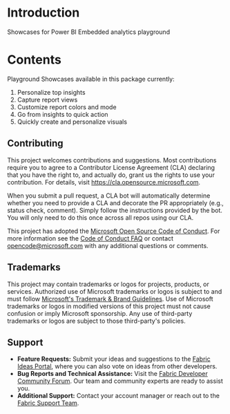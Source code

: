 # Introduction
Showcases for Power BI Embedded analytics playground

# Contents
Playground Showcases available in this package currently:
1.	Personalize top insights
2.	Capture report views
3.  Customize report colors and mode
4.  Go from insights to quick action
5.  Quickly create and personalize visuals

## Contributing

This project welcomes contributions and suggestions.  Most contributions require you to agree to a
Contributor License Agreement (CLA) declaring that you have the right to, and actually do, grant us
the rights to use your contribution. For details, visit https://cla.opensource.microsoft.com.

When you submit a pull request, a CLA bot will automatically determine whether you need to provide
a CLA and decorate the PR appropriately (e.g., status check, comment). Simply follow the instructions
provided by the bot. You will only need to do this once across all repos using our CLA.

This project has adopted the [Microsoft Open Source Code of Conduct](https://opensource.microsoft.com/codeofconduct/).
For more information see the [Code of Conduct FAQ](https://opensource.microsoft.com/codeofconduct/faq/) or
contact [opencode@microsoft.com](mailto:opencode@microsoft.com) with any additional questions or comments.

## Trademarks

This project may contain trademarks or logos for projects, products, or services. Authorized use of Microsoft 
trademarks or logos is subject to and must follow 
[Microsoft's Trademark & Brand Guidelines](https://www.microsoft.com/en-us/legal/intellectualproperty/trademarks/usage/general).
Use of Microsoft trademarks or logos in modified versions of this project must not cause confusion or imply Microsoft sponsorship.
Any use of third-party trademarks or logos are subject to those third-party's policies.

## Support

- **Feature Requests:** Submit your ideas and suggestions to the [Fabric Ideas Portal](https://nam06.safelinks.protection.outlook.com/?url=https%3A%2F%2Fideas.fabric.microsoft.com%2F&data=05%7C02%7COr.Shemesh%40microsoft.com%7C72ccde64806a4ff4237b08dce610afa7%7C72f988bf86f141af91ab2d7cd011db47%7C1%7C0%7C638638206567959909%7CUnknown%7CTWFpbGZsb3d8eyJWIjoiMC4wLjAwMDAiLCJQIjoiV2luMzIiLCJBTiI6Ik1haWwiLCJXVCI6Mn0%3D%7C0%7C%7C%7C&sdata=f8%2Blboxk11RF0P4KelMaE7FEUfStuxgUkTc8HiuBxr0%3D&reserved=0), where you can also vote on ideas from other developers.
- **Bug Reports and Technical Assistance:** Visit the [Fabric Developer Community Forum](https://nam06.safelinks.protection.outlook.com/?url=https%3A%2F%2Fcommunity.fabric.microsoft.com%2Ft5%2FDeveloper%2Fbd-p%2FDeveloper&data=05%7C02%7COr.Shemesh%40microsoft.com%7C66158ccfa9d0420897b808dce93e491f%7C72f988bf86f141af91ab2d7cd011db47%7C1%7C0%7C638641700929578580%7CUnknown%7CTWFpbGZsb3d8eyJWIjoiMC4wLjAwMDAiLCJQIjoiV2luMzIiLCJBTiI6Ik1haWwiLCJXVCI6Mn0%3D%7C0%7C%7C%7C&sdata=niYdcy8yLbG2X11WQhy3lkUgfboyYdT3oowYYfbtaDc%3D&reserved=0). Our team and community experts are ready to assist you.
- **Additional Support:** Contact your account manager or reach out to the [Fabric Support Team](https://support.fabric.microsoft.com/en-us/support/).
